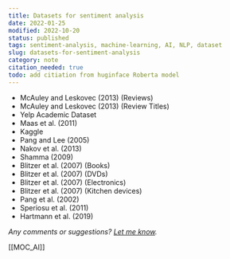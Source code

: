 ```yaml
---
title: Datasets for sentiment analysis
date: 2022-01-25
modified: 2022-10-20
status: published
tags: sentiment-analysis, machine-learning, AI, NLP, dataset 
slug: datasets-for-sentiment-analysis
category: note
citation_needed: true
todo: add citiation from huginface Roberta model
---
```


- McAuley and Leskovec (2013) (Reviews)
- McAuley and Leskovec (2013) (Review Titles)
- Yelp Academic Dataset
- Maas et al. (2011)
- Kaggle
- Pang and Lee (2005)
- Nakov et al. (2013)
- Shamma (2009)
- Blitzer et al. (2007) (Books)
- Blitzer et al. (2007) (DVDs)
- Blitzer et al. (2007) (Electronics)
- Blitzer et al. (2007) (Kitchen devices)
- Pang et al. (2002)
- Speriosu et al. (2011)
- Hartmann et al. (2019)

*Any comments or suggestions? [Let me know](mailto:ksafjan@gmail.com?subject=Blog+post).*

[[MOC_AI]]

